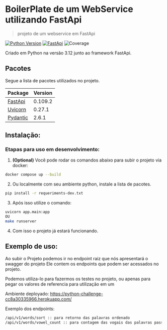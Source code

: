 # BoilerPlate de um WebService utilizando FastApi
> projeto de um webservice em FastApi

[![Python Version][python-image]][python-url]
[![FastApi][fastapi-image]][fastApi-url]
![Coverage][coverage-image]

Criado em Python na versão 3.12 junto ao framework FastApi.
## Pacotes

Segue a lista de pacotes utilizados no projeto.

Package                                      | Version  |
---------------------------------------------| ---------|
[FastApi][fastApi-url]                       | 0.109.2  |
[Uvicorn][uvicorn-url]                       | 0.27.1   |
[Pydantic][pydantic-url]                     | 2.6.1    |


## Instalação:

### Etapas para uso em desenvolvimento:
1. <b>(Optional)</b> Você pode rodar os comandos abaixo para subir o projeto via docker:
```sh
docker compose up --build
```
2. Ou localmente com seu ambiente python, instale a lista de pacotes.
```sh
pip install -r requeriments-dev.txt
```
3. Após isso utilize o comando:
```sh
uvicorn app.main:app
OU
make runserver
```
4. Com isso o projeto já estará funcionando.

## Exemplo de uso:
Ao subir o Projeto podemos ir no endpoint raiz que nós apresentará o swagger do projeto
Ele contem os endpoints que podem ser acessados no projeto.

Podemos utiliza-lo para fazermos os testes no projeto, ou apenas para pegar os valores
de referencia para utilização em um

Ambiente deployado: https://python-challenge-cc8a30335966.herokuapp.com/

Exemplo dos endpoints:
```sh
/api/v1/words/sort :: para retorno das palavras ordenado
/api/v1/words/vowel_count :: para contagem das vogais das palavras passadas.
```

<!-- Markdown link & img dfn's -->
[python-image]: https://img.shields.io/badge/python-3670A0?style=for-the-badge&logo=python&logoColor=ffdd54
[python-url]: https://www.python.org/
[fastApi-image]: https://img.shields.io/badge/FastAPI-005571?style=for-the-badge&logo=fastapi
[fastApi-url]: https://fastapi.tiangolo.com/
[uvicorn-url]: https://www.uvicorn.org/
[pydantic-url]: https://docs.pydantic.dev/latest/
[fastapi-image]: https://img.shields.io/badge/FastAPI-005571?style=for-the-badge&logo=fastapi
[coverage-image]: https://coverage-badge.samuelcolvin.workers.dev/tiangolo/fastapi.svg
